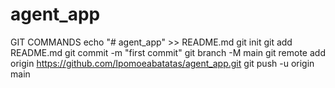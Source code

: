 # agent_app


GIT COMMANDS
echo "# agent_app" >> README.md
git init
git add README.md
git commit -m "first commit"
git branch -M main
git remote add origin https://github.com/Ipomoeabatatas/agent_app.git
git push -u origin main
